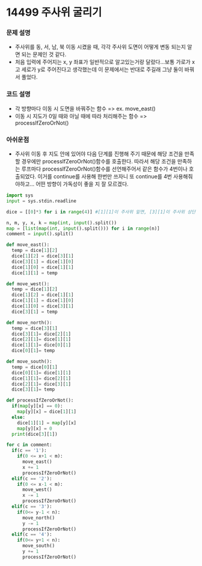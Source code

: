 # 14499 주사위 굴리기

### 문제 설명
- 주사위를 동, 서, 남, 북 이동 시켰을 때, 각각 주사위 도면이 어떻게 변동 되는지 알면 되는 문제인 것 같다.
- 처음 입력에 주어지는 x, y 좌표가 일반적으로 알고있는거랑 달랐다...보통 가로가 x고 세로가 y로 주어진다고 생각했는데 이 문제에서는 반대로 주길래 그냥 둘이 바꿔서 풀었다. 


### 코드 설명
- 각 방향마다 이동 시 도면을 바꿔주는 함수 =>  ex. move_east()
- 이동 시 지도가 0일 때와 아닐 때에 따라 처리해주는 함수 => processIfZeroOrNot()

### 아쉬운점
- 주사위 이동 후 지도 안에 있어야 다음 단계를 진행해 주기 때문에 해당 조건을 만족할 경우에만 processIfZeroOrNot()함수를 호출한다. 따라서 해당 조건을 만족하는 루프마다 processIfZeroOrNot()함수를 선언해주어서 같은 함수가 4번이나 호출되었다. 이거를 continue를 사용해 한번만 쓰자니 또 continue를 4번 사용해줘야하고... 어떤 방향이 가독성이 좋을 지 잘 모르겠다.

```python
import sys
input = sys.stdin.readline

dice = [[0]*3 for i in range(4)] #[1][1]이 주사위 밑면, [3][1]이 주사위 상단

n, m, y, x, k = map(int, input().split())
map = [list(map(int, input().split())) for i in range(n)]
comment = input().split()

def move_east():
  temp = dice[1][2]
  dice[1][2] = dice[3][1]
  dice[3][1] = dice[1][0]
  dice[1][0] = dice[1][1]
  dice[1][1] = temp

def move_west():
  temp = dice[1][2]
  dice[1][2] = dice[1][1]
  dice[1][1] = dice[1][0]
  dice[1][0] = dice[3][1]
  dice[3][1] = temp

def move_north():
  temp = dice[3][1]
  dice[3][1]= dice[2][1]
  dice[2][1]= dice[1][1]
  dice[1][1]= dice[0][1]
  dice[0][1]= temp

def move_south():
  temp = dice[0][1]
  dice[0][1]= dice[1][1]
  dice[1][1]= dice[2][1]
  dice[2][1]= dice[3][1]
  dice[3][1]= temp

def processIfZeroOrNot():
  if(map[y][x] == 0):
    map[y][x] = dice[1][1]
  else:
    dice[1][1] = map[y][x]
    map[y][x] = 0
  print(dice[3][1])

for c in comment:
  if(c == '1'):
    if(0 <= x+1 < m):
      move_east()
      x += 1
      processIfZeroOrNot()
  elif(c == '2'):
    if(0 <= x-1 < m):
      move_west()
      x -= 1
      processIfZeroOrNot()
  elif(c == '3'):
    if(0<= y-1 < n):
      move_north()
      y -= 1
      processIfZeroOrNot()
  elif(c == '4'):
    if(0<= y+1 < n):
      move_south()
      y += 1
      processIfZeroOrNot()
```
